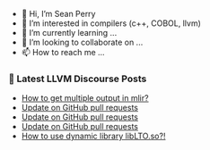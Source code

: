- 👋 Hi, I’m Sean Perry
- 👀 I’m interested in compilers (c++, COBOL, llvm)
- 🌱 I’m currently learning ...
- 💞️ I’m looking to collaborate on ...
- 📫 How to reach me ...

<!---
s66perry/s66perry is a ✨ special ✨ repository because its `README.md` (this file) appears on your GitHub profile.
You can click the Preview link to take a look at your changes.
--->
### 📕 Latest LLVM Discourse Posts

<!-- DISCOURSE-LLVM:START -->
- [How to get multiple output in mlir?](https://discourse.llvm.org/t/how-to-get-multiple-output-in-mlir/74586#post_3)
- [Update on GitHub pull requests](https://discourse.llvm.org/t/update-on-github-pull-requests/71540?page=8#post_150)
- [Update on GitHub pull requests](https://discourse.llvm.org/t/update-on-github-pull-requests/71540?page=8#post_149)
- [Update on GitHub pull requests](https://discourse.llvm.org/t/update-on-github-pull-requests/71540?page=8#post_148)
- [How to use dynamic library libLTO.so?!](https://discourse.llvm.org/t/how-to-use-dynamic-library-liblto-so/74541#post_6)
<!-- DISCOURSE-LLVM:END -->
